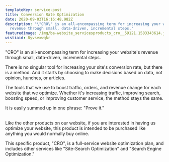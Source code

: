 ```yaml
---
templateKey: service-post
title: Conversion Rate Optimization
date: 2020-09-03T16:16:48.982Z
description: "\"CRO\" is an all-encompassing term for increasing your website's
  revenue through small, data-driven, incremental steps."
featuredimage: /img/ba-website_servicesproducts_cro__59121.1583343614.jpg
wistiaid: 8yvsvxwqkr
---
```

"CRO" is an all-encompassing term for increasing your website's revenue through small, data-driven, incremental steps.

There is no singular tool for increasing your site's conversion rate, but there is a method. And it starts by choosing to make decisions based on data, not opinion, hunches, or articles.

The tools that we use to boost traffic, orders, and revenue change for each website that we optimize. Whether it's increasing traffic, improving search, boosting speed, or improving customer service, the method stays the same.

It is easily summed up in one phrase: "Prove it."

\
Like the other products on our website, if you are interested in having us optimize your website, this product is intended to be purchased like anything you would normally buy online.

This specific product, "CRO", is a full-service website optimization plan, and includes other services like "Site-Search Optimization" and "Search Engine Optimization."